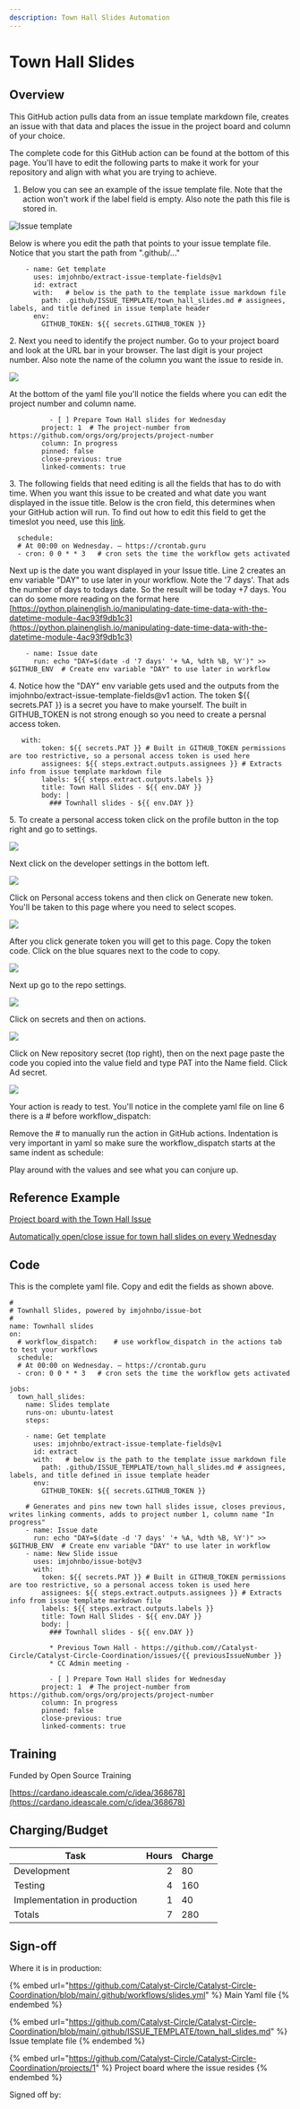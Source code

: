 ```yaml
---
description: Town Hall Slides Automation
---
```


# Town Hall Slides

## Overview

This GitHub action pulls data from an issue template markdown file, creates an issue with that data and places the issue in the project board and column of your choice.

The complete code for this GitHub action can be found at the bottom of this page. You'll have to edit the following parts to make it work for your repository and align with what you are trying to achieve.

1. Below you can see an example of the issue template file. Note that the action won't work if the label field is empty. Also note the path this file is stored in.&#x20;

![Issue template](<../.gitbook/assets/Untitled (3) (1).png>)

Below is where you edit the path that points to your issue template file. Notice that you start the path from ".github/..."

```
    - name: Get template
      uses: imjohnbo/extract-issue-template-fields@v1
      id: extract
      with:   # below is the path to the template issue markdown file
        path: .github/ISSUE_TEMPLATE/town_hall_slides.md # assignees, labels, and title defined in issue template header
      env: 
        GITHUB_TOKEN: ${{ secrets.GITHUB_TOKEN }}
```

2\. Next you need to identify the project number. Go to your project board and look at the URL bar in your browser. The last digit is your project number. Also note the name of the column you want the issue to reside in.

![](<../.gitbook/assets/Untitled (2) (1).png>)

At the bottom of the yaml file you'll notice the fields where you can edit  the project number and column name.

```
          - [ ] Prepare Town Hall slides for Wednesday
        project: 1  # The project-number from https://github.com/orgs/org/projects/project-number
        column: In progress
        pinned: false
        close-previous: true
        linked-comments: true
```

3\. The following fields that need editing is all the fields that has to do with time. When you want this issue to be created and what date you want displayed in the issue title. Below is the cron field, this determines when your GitHub action will run. To find out how to edit this field to get the timeslot you need, use this [link](https://crontab.guru/#0\_0\_\*\_\*\_6).

```
  schedule:
  # At 00:00 on Wednesday. – https://crontab.guru
  - cron: 0 0 * * 3   # cron sets the time the workflow gets activated
```

Next up is the date you want displayed in your Issue title. Line 2 creates an env variable "DAY" to use later in your workflow. Note the '7 days'. That ads the number of days to todays date. So the result will be today +7 days. You can do some more reading on the  format here [https://python.plainenglish.io/manipulating-date-time-data-with-the-datetime-module-4ac93f9db1c3](https://python.plainenglish.io/manipulating-date-time-data-with-the-datetime-module-4ac93f9db1c3)

```
    - name: Issue date
      run: echo "DAY=$(date -d '7 days' '+ %A, %dth %B, %Y')" >> $GITHUB_ENV  # Create env variable "DAY" to use later in workflow
```

4\. Notice how the "DAY" env variable gets used and the outputs from the imjohnbo/extract-issue-template-fields@v1 action. The token $\{{ secrets.PAT \}} is a secret you have to make yourself. The built in GITHUB\_TOKEN is not strong enough so you need to create a persnal access token.

```
   with:
        token: ${{ secrets.PAT }} # Built in GITHUB_TOKEN permissions are too restrictive, so a personal access token is used here
        assignees: ${{ steps.extract.outputs.assignees }} # Extracts info from issue template markdown file
        labels: ${{ steps.extract.outputs.labels }}
        title: Town Hall Slides - ${{ env.DAY }}
        body: |
          ### Townhall slides - ${{ env.DAY }}
```

5\. To create a personal access token click on the profile button in the top right and go to settings.

![](<../.gitbook/assets/Untitled (8).png>)

Next click on the developer settings in the bottom left.

![](<../.gitbook/assets/Untitled (5).png>)

Click on Personal access tokens and then click on Generate new token. You'll be taken to this page where you need to select scopes.

![](<../.gitbook/assets/Untitled (7).png>)

After you click generate token you will get to this page. Copy the token code. Click on the blue squares next to the code to copy.

![](<../.gitbook/assets/Untitled (4).png>)

Next up go to the repo settings.

![](<../.gitbook/assets/Untitled (6).png>)

Click on secrets and then on actions.

![](<../.gitbook/assets/Untitled (3).png>)

Click on New repository secret (top right), then on the next page paste the code you copied into the value field and type PAT into the Name field. Click Ad secret.

![](<../.gitbook/assets/Untitled (2).png>)

Your action is ready to test. You'll notice in the complete yaml file on line 6 there is a # before workflow\_dispatch:      &#x20;

Remove the # to manually run the action in GitHub actions. Indentation is very important in yaml so make sure the workflow\_dispatch starts at the same indent as schedule:

Play around with the values and see what you can conjure up.

## Reference Example

[Project board with the Town Hall Issue](https://github.com/Catalyst-Circle/Catalyst-Circle-Coordination/projects/1)

[Automatically open/close issue for town hall slides on every Wednesday](https://github.com/Catalyst-Circle/Catalyst-Circle-Coordination/blob/main/.github/workflows/slides.yml)

## Code

This is the complete yaml file. Copy and edit the fields as shown above.

```
#
# Townhall Slides, powered by imjohnbo/issue-bot
# 
name: Townhall slides
on:
  # workflow_dispatch:    # use workflow_dispatch in the actions tab to test your workflows
  schedule:
  # At 00:00 on Wednesday. – https://crontab.guru
  - cron: 0 0 * * 3   # cron sets the time the workflow gets activated

jobs:
  town_hall_slides:
    name: Slides template
    runs-on: ubuntu-latest   
    steps:

    - name: Get template
      uses: imjohnbo/extract-issue-template-fields@v1
      id: extract
      with:   # below is the path to the template issue markdown file
        path: .github/ISSUE_TEMPLATE/town_hall_slides.md # assignees, labels, and title defined in issue template header
      env: 
        GITHUB_TOKEN: ${{ secrets.GITHUB_TOKEN }}

    # Generates and pins new town hall slides issue, closes previous, writes linking comments, adds to project number 1, column name "In progress"
    - name: Issue date
      run: echo "DAY=$(date -d '7 days' '+ %A, %dth %B, %Y')" >> $GITHUB_ENV  # Create env variable "DAY" to use later in workflow
    - name: New Slide issue
      uses: imjohnbo/issue-bot@v3
      with:
        token: ${{ secrets.PAT }} # Built in GITHUB_TOKEN permissions are too restrictive, so a personal access token is used here
        assignees: ${{ steps.extract.outputs.assignees }} # Extracts info from issue template markdown file
        labels: ${{ steps.extract.outputs.labels }}
        title: Town Hall Slides - ${{ env.DAY }}
        body: |
          ### Townhall slides - ${{ env.DAY }}
          
          * Previous Town Hall - https://github.com//Catalyst-Circle/Catalyst-Circle-Coordination/issues/{{ previousIssueNumber }}
          * CC Admin meeting - 
          
          - [ ] Prepare Town Hall slides for Wednesday
        project: 1  # The project-number from https://github.com/orgs/org/projects/project-number
        column: In progress
        pinned: false
        close-previous: true
        linked-comments: true
```

## Training

Funded by Open Source Training

[https://cardano.ideascale.com/c/idea/368678](https://cardano.ideascale.com/c/idea/368678)

## Charging/Budget

| Task                         | Hours | Charge |
| ---------------------------- | ----: | ------ |
| Development                  |     2 | 80     |
| Testing                      |     4 | 160    |
| Implementation in production |     1 | 40     |
| Totals                       |     7 | 280    |

## Sign-off

Where it is in production:

{% embed url="https://github.com/Catalyst-Circle/Catalyst-Circle-Coordination/blob/main/.github/workflows/slides.yml" %}
Main Yaml file
{% endembed %}

{% embed url="https://github.com/Catalyst-Circle/Catalyst-Circle-Coordination/blob/main/.github/ISSUE_TEMPLATE/town_hall_slides.md" %}
Issue template file
{% endembed %}

{% embed url="https://github.com/Catalyst-Circle/Catalyst-Circle-Coordination/projects/1" %}
Project board where the issue resides
{% endembed %}

Signed off by:

